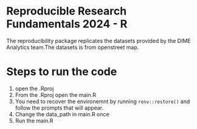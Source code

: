 # Reproducible Research Fundamentals 2024 - R

The reproducibility package replicates the datasets provided by the DIME Analytics team.The datasets is from openstreet map. 

# Steps to run the code 
1. open the .Rproj
2. From the .Rproj open the main.R
3. You need to recover the environemnt by running `renv::restore()` and follow the prompts that will appear.
4. Change the data_path in main.R once 
5. Run the main.R


